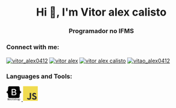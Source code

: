 <h1 align="center">Hi 👋, I'm Vitor alex calisto</h1>
<h3 align="center">Programador no IFMS</h3>

<h3 align="left">Connect with me:</h3>
<p align="left">
<a href="https://twitter.com/vitor_alex0412" target="blank"><img align="center" src="https://raw.githubusercontent.com/rahuldkjain/github-profile-readme-generator/master/src/images/icons/Social/twitter.svg" alt="vitor_alex0412" height="30" width="40" /></a>
<a href="https://linkedin.com/in/vitor alex" target="blank"><img align="center" src="https://raw.githubusercontent.com/rahuldkjain/github-profile-readme-generator/master/src/images/icons/Social/linked-in-alt.svg" alt="vitor alex" height="30" width="40" /></a>
<a href="https://fb.com/vitor alex calisto" target="blank"><img align="center" src="https://raw.githubusercontent.com/rahuldkjain/github-profile-readme-generator/master/src/images/icons/Social/facebook.svg" alt="vitor alex calisto" height="30" width="40" /></a>
<a href="https://instagram.com/vitao_alex0412" target="blank"><img align="center" src="https://raw.githubusercontent.com/rahuldkjain/github-profile-readme-generator/master/src/images/icons/Social/instagram.svg" alt="vitao_alex0412" height="30" width="40" /></a>
</p>

<h3 align="left">Languages and Tools:</h3>
<p align="left"> <a href="https://getbootstrap.com" target="_blank" rel="noreferrer"> <img src="https://raw.githubusercontent.com/devicons/devicon/master/icons/bootstrap/bootstrap-plain-wordmark.svg" alt="bootstrap" width="40" height="40"/> </a> <a href="https://developer.mozilla.org/en-US/docs/Web/JavaScript" target="_blank" rel="noreferrer"> <img src="https://raw.githubusercontent.com/devicons/devicon/master/icons/javascript/javascript-original.svg" alt="javascript" width="40" height="40"/> </a> </p>
